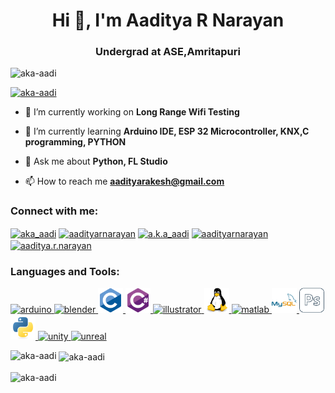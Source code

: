 <h1 align="center">Hi 👋, I'm Aaditya R Narayan</h1>
<h3 align="center">Undergrad at ASE,Amritapuri</h3>

<p align="left"> <img src="https://komarev.com/ghpvc/?username=aka-aadi&label=Profile%20views&color=0e75b6&style=flat" alt="aka-aadi" /> </p>

<p align="left"> <a href="https://github.com/ryo-ma/github-profile-trophy"><img src="https://github-profile-trophy.vercel.app/?username=aka-aadi" alt="aka-aadi" /></a> </p>

- 🔭 I’m currently working on **Long Range Wifi Testing**

- 🌱 I’m currently learning **Arduino IDE, ESP 32 Microcontroller, KNX,C programming, PYTHON**

- 💬 Ask me about **Python, FL Studio**

- 📫 How to reach me **aadityarakesh@gmail.com**

<h3 align="left">Connect with me:</h3>
<p align="left">
<a href="https://dev.to/aka_aadi" target="blank"><img align="center" src="https://raw.githubusercontent.com/rahuldkjain/github-profile-readme-generator/master/src/images/icons/Social/devto.svg" alt="aka_aadi" height="30" width="40" /></a>
<a href="https://linkedin.com/in/aadityarnarayan" target="blank"><img align="center" src="https://raw.githubusercontent.com/rahuldkjain/github-profile-readme-generator/master/src/images/icons/Social/linked-in-alt.svg" alt="aadityarnarayan" height="30" width="40" /></a>
<a href="https://instagram.com/a.k.a_aadi" target="blank"><img align="center" src="https://raw.githubusercontent.com/rahuldkjain/github-profile-readme-generator/master/src/images/icons/Social/instagram.svg" alt="a.k.a_aadi" height="30" width="40" /></a>
<a href="https://www.youtube.com/channel/UCctuYrPMw9E55YQ4qTeQL1g" target="blank"><img align="center" src="https://raw.githubusercontent.com/rahuldkjain/github-profile-readme-generator/master/src/images/icons/Social/youtube.svg" alt="aadityarnarayan" height="30" width="40" /></a>
<a href="https://www.codechef.com/users/aaditya.r.narayan" target="blank"><img align="center" src="https://cdn.jsdelivr.net/npm/simple-icons@3.1.0/icons/codechef.svg" alt="aaditya.r.narayan" height="30" width="40" /></a>
</p>

<h3 align="left">Languages and Tools:</h3>
<p align="left"> <a href="https://www.arduino.cc/" target="_blank" rel="noreferrer"> <img src="https://cdn.worldvectorlogo.com/logos/arduino-1.svg" alt="arduino" width="40" height="40"/> </a> <a href="https://www.blender.org/" target="_blank" rel="noreferrer"> <img src="https://download.blender.org/branding/community/blender_community_badge_white.svg" alt="blender" width="40" height="40"/> </a> <a href="https://www.cprogramming.com/" target="_blank" rel="noreferrer"> <img src="https://raw.githubusercontent.com/devicons/devicon/master/icons/c/c-original.svg" alt="c" width="40" height="40"/> </a> <a href="https://www.w3schools.com/cs/" target="_blank" rel="noreferrer"> <img src="https://raw.githubusercontent.com/devicons/devicon/master/icons/csharp/csharp-original.svg" alt="csharp" width="40" height="40"/> </a> <a href="https://www.adobe.com/in/products/illustrator.html" target="_blank" rel="noreferrer"> <img src="https://www.vectorlogo.zone/logos/adobe_illustrator/adobe_illustrator-icon.svg" alt="illustrator" width="40" height="40"/> </a> <a href="https://www.linux.org/" target="_blank" rel="noreferrer"> <img src="https://raw.githubusercontent.com/devicons/devicon/master/icons/linux/linux-original.svg" alt="linux" width="40" height="40"/> </a> <a href="https://www.mathworks.com/" target="_blank" rel="noreferrer"> <img src="https://upload.wikimedia.org/wikipedia/commons/2/21/Matlab_Logo.png" alt="matlab" width="40" height="40"/> </a> <a href="https://www.mysql.com/" target="_blank" rel="noreferrer"> <img src="https://raw.githubusercontent.com/devicons/devicon/master/icons/mysql/mysql-original-wordmark.svg" alt="mysql" width="40" height="40"/> </a> <a href="https://www.photoshop.com/en" target="_blank" rel="noreferrer"> <img src="https://raw.githubusercontent.com/devicons/devicon/master/icons/photoshop/photoshop-line.svg" alt="photoshop" width="40" height="40"/> </a> <a href="https://www.python.org" target="_blank" rel="noreferrer"> <img src="https://raw.githubusercontent.com/devicons/devicon/master/icons/python/python-original.svg" alt="python" width="40" height="40"/> </a> <a href="https://unity.com/" target="_blank" rel="noreferrer"> <img src="https://www.vectorlogo.zone/logos/unity3d/unity3d-icon.svg" alt="unity" width="40" height="40"/> </a> <a href="https://unrealengine.com/" target="_blank" rel="noreferrer"> <img src="https://raw.githubusercontent.com/kenangundogan/fontisto/036b7eca71aab1bef8e6a0518f7329f13ed62f6b/icons/svg/brand/unreal-engine.svg" alt="unreal" width="40" height="40"/> </a> </p>

<p><img align="left" src="https://github-readme-stats.vercel.app/api/top-langs?username=aka-aadi&show_icons=true&locale=en&layout=compact" alt="aka-aadi" /></p>

<p>&nbsp;<img align="center" src="https://github-readme-stats.vercel.app/api?username=aka-aadi&show_icons=true&locale=en" alt="aka-aadi" /></p>

<p><img align="center" src="https://github-readme-streak-stats.herokuapp.com/?user=aka-aadi&" alt="aka-aadi" /></p>
